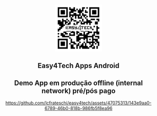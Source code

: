 <a name="readme-top"></a>
<!--





<!-- PROJECT LOGO -->
<br />
<div align="center">
  <a href="https://github.com/github_username/repo_name">
    <img src="logo.jpg" alt="Logo" width="150" height="150">
  </a>

<h2 align="center">Easy4Tech Apps Android</h2>
<h2 align="center">Demo App em produção offline (internal network) pré/pós pago</h2>


https://github.com/lcfrateschi/easy4tech/assets/47075313/143e9aa0-6789-46b0-818b-986fb5f8ea96

